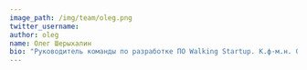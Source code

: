 ```yaml
---
image_path: /img/team/oleg.png
twitter_username: 
author: oleg
name: Олег Шерыхалин
bio: "Руководитель команды по разработке ПО Walking Startup. К.ф-м.н. Он любит работать над непростыми задачами в сфере ИТ-разработки .
---
```

